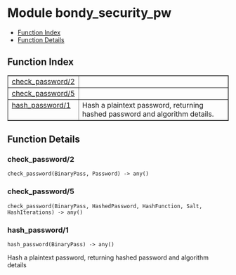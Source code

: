

# Module bondy_security_pw #
* [Function Index](#index)
* [Function Details](#functions)

<a name="index"></a>

## Function Index ##


<table width="100%" border="1" cellspacing="0" cellpadding="2" summary="function index"><tr><td valign="top"><a href="#check_password-2">check_password/2</a></td><td></td></tr><tr><td valign="top"><a href="#check_password-5">check_password/5</a></td><td></td></tr><tr><td valign="top"><a href="#hash_password-1">hash_password/1</a></td><td>Hash a plaintext password, returning hashed password and algorithm details.</td></tr></table>


<a name="functions"></a>

## Function Details ##

<a name="check_password-2"></a>

### check_password/2 ###

`check_password(BinaryPass, Password) -> any()`

<a name="check_password-5"></a>

### check_password/5 ###

`check_password(BinaryPass, HashedPassword, HashFunction, Salt, HashIterations) -> any()`

<a name="hash_password-1"></a>

### hash_password/1 ###

`hash_password(BinaryPass) -> any()`

Hash a plaintext password, returning hashed password and algorithm details

